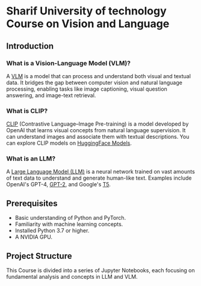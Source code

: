 # Sharif University of technology Course on Vision and Language

## Introduction
### What is a Vision-Language Model (VLM)?

A [VLM](https://huggingface.co/blog/vlms) is a model that can process and understand both visual and textual data. It bridges the gap between computer vision and natural language processing, enabling tasks like image captioning, visual question answering, and image-text retrieval.

### What is CLIP?

[CLIP](https://openai.com/index/clip/) (Contrastive Language–Image Pre-training) is a model developed by OpenAI that learns visual concepts from natural language supervision. It can understand images and associate them with textual descriptions. You can explore CLIP models on [HuggingFace Models](https://huggingface.co/models?other=clip).

### What is an LLM?

A [Large Language Model (LLM)](https://en.wikipedia.org/wiki/Large_language_model) is a neural network trained on vast amounts of text data to understand and generate human-like text. Examples include OpenAI's GPT-4, [GPT-2](https://huggingface.co/openai-community/gpt2), and Google's [T5](https://huggingface.co/google-t5/t5-base).

## Prerequisites

  - Basic understanding of Python and PyTorch.
  - Familiarity with machine learning concepts.
  - Installed Python 3.7 or higher.
  - A NVIDIA GPU.

## Project Structure

This Course is divided into a series of Jupyter Notebooks, each focusing on fundamental analysis and concepts in LLM and VLM.
